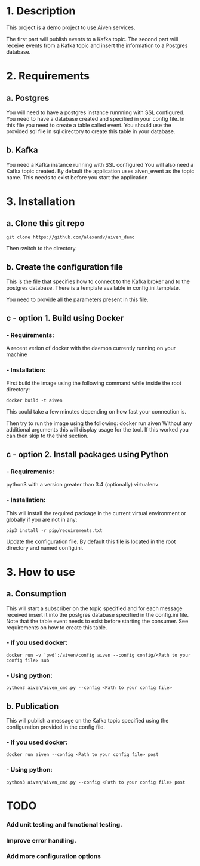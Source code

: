 # 1. Description

This project is a demo project to use Aiven services.

The first part will publish events to a Kafka topic.
The second part will receive events from a Kafka topic and insert the information to a Postgres database.

# 2. Requirements

## a. Postgres

You will need to have a postgres instance runnning with SSL configured.
You need to have a database created and specified in your config file. In this file you need to create a table called
event. You should use the provided sql file in sql directory to create this table in your database.

## b. Kafka

You need a Kafka instance running with SSL configured
You will also need a Kafka topic created. By default the application uses aiven_event as the topic name. This needs to
exist before you start the application

# 3. Installation

## a. Clone this git repo

```shell
git clone https://github.com/alexandv/aiven_demo
```

Then switch to the directory.

## b. Create the configuration file

This is the file that specifies how to connect to the Kafka broker and to the postgres database.
There is a template available in config.ini.template.

You need to provide all the parameters present in this file.

## c - option 1. Build using Docker

### - Requirements:
A recent verion of docker with the daemon currently running on your machine

### - Installation:
First build the image using the following command while inside the root directory:
```shell
docker build -t aiven
```

This could take a few minutes depending on how fast your connection is.

Then try to run the image using the following:
docker run aiven
Without any additional arguments this will display usage for the tool.
If this worked you can then skip to the third section.

## c - option 2. Install packages using Python

### - Requirements:
python3 with a version greater than 3.4
(optionally) virtualenv

### - Installation:
This will install the required package in the current virtual environment or globally if you are not in any:
```shell
pip3 install -r pip/requirements.txt
```

Update the configuration file.
By default this file is located in the root directory and named config.ini.

# 3. How to use

## a. Consumption

This will start a subscriber on the topic specified and for each message received insert it into the postgres database
specified in the config.ini file.
Note that the table event needs to exist before starting the consumer. See requirements on how to create this table.

### - If you used docker:
```shell
docker run -v `pwd`:/aiven/config aiven --config config/<Path to your config file> sub
```

### - Using python:
```shell
python3 aiven/aiven_cmd.py --config <Path to your config file>
```

## b. Publication

This will publish a message on the Kafka topic specified using the configuration provided in the config file.

### - If you used docker:
```shell
docker run aiven --config <Path to your config file> post
```

### - Using python:
```shell
python3 aiven/aiven_cmd.py --config <Path to your config file> post
```

# TODO

### Add unit testing and functional testing.

### Improve error handling.

### Add more configuration options
